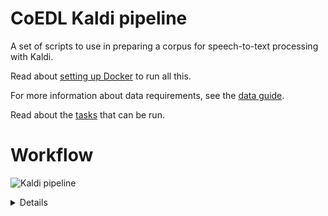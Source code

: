 # CoEDL Kaldi pipeline

A set of scripts to use in preparing a corpus for speech-to-text processing with Kaldi.

Read about [setting up Docker](docs/guides/kaldi-docker-setup.md) to run all this.

For more information about data requirements, see the [data guide](docs/guides/2018-workshop-preparation.md).

Read about the [tasks](docs/guides/about-the-tasks.md) that can be run.


# Workflow

![Kaldi pipeline](https://g.gravizo.com/source/custom_mark?https%3A%2F%2Fraw.githubusercontent.com%2Fcoedl%2Fkaldi-helpers%2Fmaster%2FREADME.md)

 <details> 
  custom_mark
  digraph G {
    f1 [label="Format 1: Elan"]
    f2 [label="Format 2: Transcriber"]
    f3 [label="Format 3: Praat"]
    conversion [shape="box", label="Conversion", fontsize="20"]
    standard   [shape="box", label="Standard format. JSON file"]
    normalise  [shape="box", label="Normalisation", fontsize="20"]
    norm_model [label="Normalisation rules"]
    pronunciation [shape="box", label="Pronunication", fontsize="20"]
    pron_model [label="Pronunciation rules"]
    kaldi      [shape="box", label="Kaldi", fontsize="20"]
    \
    f1 -> conversion
    f2 -> conversion
    f3 -> conversion
    conversion -> standard
    standard -> normalise [label="TEXT", fontcolor="green"]
    standard -> kaldi [label="AUDIO", fontcolor ="green"]
    norm_model -> normalise
    normalise -> pronunciation
    pron_model -> pronunciation
    pronunciation -> kaldi
  ;})
  custom_mark
</details>